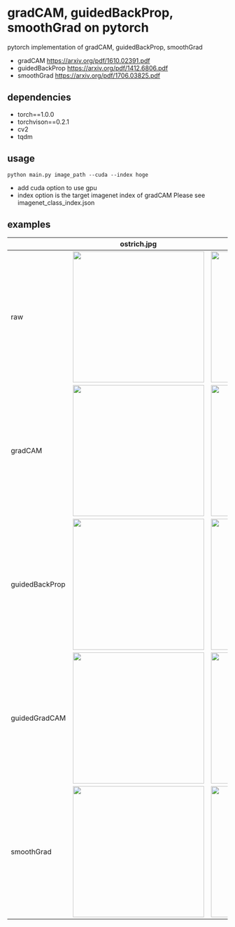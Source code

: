 # gradCAM, guidedBackProp, smoothGrad on pytorch
pytorch implementation of gradCAM, guidedBackProp, smoothGrad

* gradCAM
https://arxiv.org/pdf/1610.02391.pdf
* guidedBackProp
https://arxiv.org/pdf/1412.6806.pdf
* smoothGrad
https://arxiv.org/pdf/1706.03825.pdf

## dependencies
* torch==1.0.0
* torchvison==0.2.1
* cv2
* tqdm


## usage
```
python main.py image_path --cuda --index hoge
```

* add cuda option to use gpu
* index option is the target imagenet index of gradCAM
Please see imagenet_class_index.json

## examples
||ostrich.jpg|elephant.jpg|
|---|---|---|
|raw|<img src="https://i.imgur.com/7bXQsgJ.jpg" width="300">|<img src="https://i.imgur.com/K8uSY69.jpg" width="300">|
|gradCAM|<img src="https://i.imgur.com/DP8O67J.png" width=300>|<img src="https://i.imgur.com/s5scZJV.png" width=300>|
|guidedBackProp|<img src="https://i.imgur.com/zwAlC7D.png" width=300>|<img src="https://i.imgur.com/Am1Pp0q.png" width=300>|
|guidedGradCAM|<img src="https://i.imgur.com/4GQa0Lw.png" width=300>|<img src="https://i.imgur.com/xwRqYNm.png" width=300>|
|smoothGrad|<img src="https://i.imgur.com/PqnI1mL.png" width=300>|<img src="https://i.imgur.com/hzAtgpM.png" width=300>|

